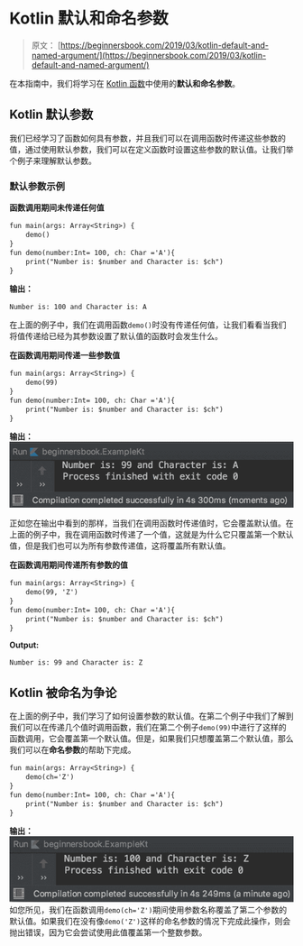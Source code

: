 # Kotlin 默认和命名参数

> 原文： [https://beginnersbook.com/2019/03/kotlin-default-and-named-argument/](https://beginnersbook.com/2019/03/kotlin-default-and-named-argument/)

在本指南中，我们将学习在 [Kotlin 函数](https://beginnersbook.com/2019/02/kotlin-function/)中使用的**默认和命名参数**。

## Kotlin 默认参数

我们已经学习了函数如何具有参数，并且我们可以在调用函数时传递这些参数的值，通过使用默认参数，我们可以在定义函数时设置这些参数的默认值。让我们举个例子来理解默认参数。

### 默认参数示例

**函数调用期间未传递任何值**

```
fun main(args: Array<String>) {
    demo()
}
fun demo(number:Int= 100, ch: Char ='A'){
    print("Number is: $number and Character is: $ch")
}
```

**输出：**

```
Number is: 100 and Character is: A
```

在上面的例子中，我们在调用函数`demo()`时没有传递任何值，让我们看看当我们将值传递给已经为其参数设置了默认值的函数时会发生什么。

**在函数调用期间传递一些参数值**

```
fun main(args: Array<String>) {
    demo(99)
}
fun demo(number:Int= 100, ch: Char ='A'){
    print("Number is: $number and Character is: $ch")
}
```

**输出：**
![Kotlin default arguments](img/3417b15c3db9af00c89a0f575dd570c6.jpg)

正如您在输出中看到的那样，当我们在调用函数时传递值时，它会覆盖默认值。在上面的例子中，我在调用函数时传递了一个值，这就是为什么它只覆盖第一个默认值，但是我们也可以为所有参数传递值，这将覆盖所有默认值。

**在函数调用期间传递所有参数的值**

```
fun main(args: Array<String>) {
    demo(99, 'Z')
}
fun demo(number:Int= 100, ch: Char ='A'){
    print("Number is: $number and Character is: $ch")
}
```

**Output:**

```
Number is: 99 and Character is: Z
```

## Kotlin 被命名为争论

在上面的例子中，我们学习了如何设置参数的默认值。在第二个例子中我们了解到我们可以在传递几个值时调用函数，我们在第二个例子`demo(99)`中进行了这样的函数调用，它会覆盖第一个默认值。但是，如果我们只想覆盖第二个默认值，那么我们可以在**命名参数**的帮助下完成。

```
fun main(args: Array<String>) {
    demo(ch='Z')
}
fun demo(number:Int= 100, ch: Char ='A'){
    print("Number is: $number and Character is: $ch")
}
```

**输出：**
![Kotlin named arguments](img/c790097fbcc593496c60a3f490986e69.jpg)
如您所见，我们在函数调用`demo(ch='Z')`期间使用参数名称覆盖了第二个参数的默认值。如果我们在没有像`demo('Z')`这样的命名参数的情况下完成此操作，则会抛出错误，因为它会尝试使用此值覆盖第一个整数参数。